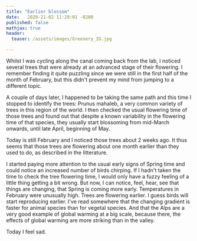 ```yaml
---
title: "Earlier blossom"
date:   2020-21-02 11:29:01 -0200
published: false
mathjax: true
header:
  teaser: /assets/images/Greenery_IG.jpg

---
```


Whilst I was cycling along the canal coming back from the lab, I noticed several trees that were already at an advanced stage of their flowering.
I remember finding it quite puzzling since we were still in the first half of the month of February, but this didn't prevent my mind from jumping to a different topic.

A couple of days later, I happened to be taking the same path and this time I stopped to identify the trees: Prunus mahaleb, a very common variety of trees in this region of the world.
I then checked the usual flowering time of those trees and found out that despite a known variability in the flowering time of that species, they usually start blossoming from mid-March onwards, until late April, beginning of May.

Today is still February and I noticed those trees about 2 weeks ago. It thus seems that those trees are flowering about one month earlier than they used to do, as described in the litterature.

I started paying more attention to the usual early signs of Spring time and could notice an increased number of birds chirping. 
If I hadn't taken the time to check the tree flowering time, I would only have a fuzzy feeling of a little thing getting a bit wrong. 
But now, I can notice, feel, hear, see that things are changing, that Spring is coming more early. Temperatures in February were unusually high. Trees are flowering earlier. I guess birds will start reproducing earlier.
I've read somewhere that the changing gradient is faster for animal species than for vegetal species. And that the Alps are a very good example of global warming at a big scale, because there, the effects of global warming are more striking than in the valley.

Today I feel sad. 
